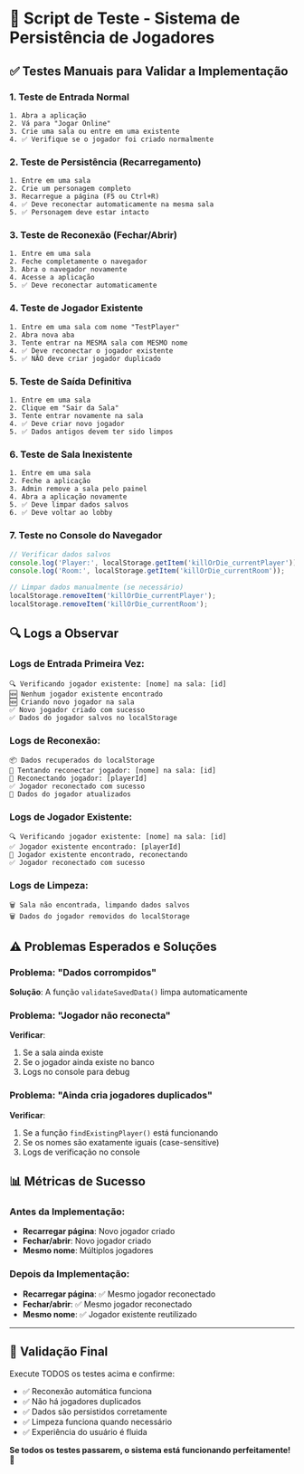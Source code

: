# 🧪 Script de Teste - Sistema de Persistência de Jogadores

## ✅ Testes Manuais para Validar a Implementação

### 1. **Teste de Entrada Normal**
```
1. Abra a aplicação
2. Vá para "Jogar Online"
3. Crie uma sala ou entre em uma existente
4. ✅ Verifique se o jogador foi criado normalmente
```

### 2. **Teste de Persistência (Recarregamento)**
```
1. Entre em uma sala
2. Crie um personagem completo
3. Recarregue a página (F5 ou Ctrl+R)
4. ✅ Deve reconectar automaticamente na mesma sala
5. ✅ Personagem deve estar intacto
```

### 3. **Teste de Reconexão (Fechar/Abrir)**
```
1. Entre em uma sala
2. Feche completamente o navegador
3. Abra o navegador novamente
4. Acesse a aplicação
5. ✅ Deve reconectar automaticamente
```

### 4. **Teste de Jogador Existente**
```
1. Entre em uma sala com nome "TestPlayer"
2. Abra nova aba
3. Tente entrar na MESMA sala com MESMO nome
4. ✅ Deve reconectar o jogador existente
5. ✅ NÃO deve criar jogador duplicado
```

### 5. **Teste de Saída Definitiva**
```
1. Entre em uma sala
2. Clique em "Sair da Sala"
3. Tente entrar novamente na sala
4. ✅ Deve criar novo jogador
5. ✅ Dados antigos devem ter sido limpos
```

### 6. **Teste de Sala Inexistente**
```
1. Entre em uma sala
2. Feche a aplicação
3. Admin remove a sala pelo painel
4. Abra a aplicação novamente
5. ✅ Deve limpar dados salvos
6. ✅ Deve voltar ao lobby
```

### 7. **Teste no Console do Navegador**
```javascript
// Verificar dados salvos
console.log('Player:', localStorage.getItem('killOrDie_currentPlayer'));
console.log('Room:', localStorage.getItem('killOrDie_currentRoom'));

// Limpar dados manualmente (se necessário)
localStorage.removeItem('killOrDie_currentPlayer');
localStorage.removeItem('killOrDie_currentRoom');
```

## 🔍 Logs a Observar

### Logs de Entrada Primeira Vez:
```
🔍 Verificando jogador existente: [nome] na sala: [id]
🆕 Nenhum jogador existente encontrado
🆕 Criando novo jogador na sala
✅ Novo jogador criado com sucesso
✅ Dados do jogador salvos no localStorage
```

### Logs de Reconexão:
```
📦 Dados recuperados do localStorage
🔄 Tentando reconectar jogador: [nome] na sala: [id]
🔄 Reconectando jogador: [playerId]
✅ Jogador reconectado com sucesso
🔄 Dados do jogador atualizados
```

### Logs de Jogador Existente:
```
🔍 Verificando jogador existente: [nome] na sala: [id]
✅ Jogador existente encontrado: [playerId]
🔄 Jogador existente encontrado, reconectando
✅ Jogador reconectado com sucesso
```

### Logs de Limpeza:
```
🗑️ Sala não encontrada, limpando dados salvos
🗑️ Dados do jogador removidos do localStorage
```

## ⚠️ Problemas Esperados e Soluções

### Problema: "Dados corrompidos"
**Solução**: A função `validateSavedData()` limpa automaticamente

### Problema: "Jogador não reconecta"
**Verificar**:
1. Se a sala ainda existe
2. Se o jogador ainda existe no banco
3. Logs no console para debug

### Problema: "Ainda cria jogadores duplicados"
**Verificar**:
1. Se a função `findExistingPlayer()` está funcionando
2. Se os nomes são exatamente iguais (case-sensitive)
3. Logs de verificação no console

## 📊 Métricas de Sucesso

### Antes da Implementação:
- **Recarregar página**: Novo jogador criado
- **Fechar/abrir**: Novo jogador criado
- **Mesmo nome**: Múltiplos jogadores

### Depois da Implementação:
- **Recarregar página**: ✅ Mesmo jogador reconectado
- **Fechar/abrir**: ✅ Mesmo jogador reconectado
- **Mesmo nome**: ✅ Jogador existente reutilizado

---

## 🎯 Validação Final

Execute TODOS os testes acima e confirme:
- ✅ Reconexão automática funciona
- ✅ Não há jogadores duplicados
- ✅ Dados são persistidos corretamente
- ✅ Limpeza funciona quando necessário
- ✅ Experiência do usuário é fluida

**Se todos os testes passarem, o sistema está funcionando perfeitamente!** 🎉
